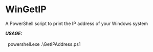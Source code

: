 # WinGetIP
A PowerShell script to print the IP address of your Windows system

<em><strong> USAGE: </strong></em><br><br>
&nbsp; powershell.exe .\GetIPAddress.ps1
